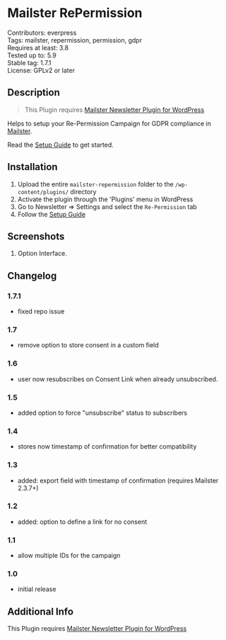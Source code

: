 # Mailster RePermission

Contributors: everpress  
Tags: mailster, repermission, permission, gdpr  
Requires at least: 3.8  
Tested up to: 5.9  
Stable tag: 1.7.1  
License: GPLv2 or later

## Description

> This Plugin requires [Mailster Newsletter Plugin for WordPress](https://mailster.co/?utm_campaign=wporg&utm_source=Re-Permission+Integration+for+Mailster&utm_medium=readme)

Helps to setup your Re-Permission Campaign for GDPR compliance in [Mailster](https://mailster.co/?utm_campaign=wporg&utm_source=Re-Permission+Integration+for+Mailster&utm_medium=readme).

Read the [Setup Guide](https://kb.mailster.co/implementing-a-re-permission-program-for-gdpr/?utm_campaign=wporg&utm_source=Re-Permission+Integration+for+Mailster&utm_medium=readme) to get started.

## Installation

1. Upload the entire `mailster-repermission` folder to the `/wp-content/plugins/` directory
2. Activate the plugin through the 'Plugins' menu in WordPress
3. Go to Newsletter => Settings and select the `Re-Permission` tab
4. Follow the [Setup Guide](https://kb.mailster.co/implementing-a-re-permission-program-for-gdpr/?utm_campaign=wporg&utm_source=Re-Permission+Integration+for+Mailster&utm_medium=readme)

## Screenshots

1. Option Interface.

## Changelog

### 1.7.1

-   fixed repo issue

### 1.7

-   remove option to store consent in a custom field

### 1.6

-   user now resubscribes on Consent Link when already unsubscribed.

### 1.5

-   added option to force "unsubscribe" status to subscribers

### 1.4

-   stores now timestamp of confirmation for better compatibility

### 1.3

-   added: export field with timestamp of confirmation (requires Mailster 2.3.7+)

### 1.2

-   added: option to define a link for no consent

### 1.1

-   allow multiple IDs for the campaign

### 1.0

-   initial release

## Additional Info

This Plugin requires [Mailster Newsletter Plugin for WordPress](https://mailster.co/?utm_campaign=wporg&utm_source=Re-Permission+Integration+for+Mailster&utm_medium=readme)
